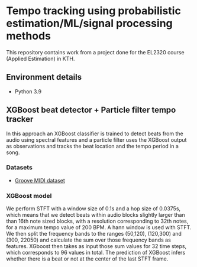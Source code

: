# Tempo tracking using probabilistic estimation/ML/signal processing methods

This repository contains work from a project done for the EL2320 course (Applied Estimation) in KTH. 

## Environment details

* Python 3.9

## XGBoost beat detector + Particle filter tempo tracker

In this approach an XGBoost classifier is trained to detect beats from the audio using spectral features and a particle filter uses the XGBoost output as observations and tracks the beat location and the tempo period in a song.

### Datasets

* [Groove MIDI dataset](https://magenta.tensorflow.org/datasets/groove#midi-data)

### XGBoost model

We perform STFT with a window size of 0.1s and a hop size of 0.0375s, which means that we detect beats within audio blocks slightly larger than than 16th note sized blocks, with a resolution corresponding to 32th notes, for a maximum tempo value of 200 BPM. A hann window is used with STFT. We then split the frequency bands to the ranges (50,120), (120,300) and (300, 22050) and calculate the sum over those frequency bands as features. XGboost then takes as input those sum values for 32 time steps, which corresponds to 96 values in total. The prediction of XGBoost infers whether there is a beat or not at the center of the last STFT frame.
